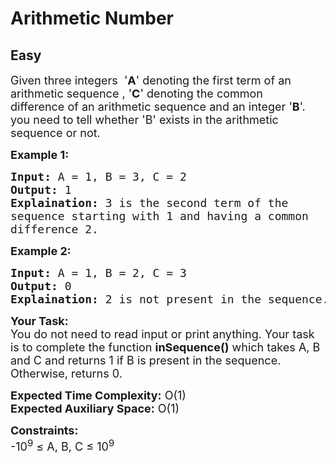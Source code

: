 # Arithmetic Number
## Easy 
<div class="problem-statement" style="user-select: auto;">
                <p style="user-select: auto;"></p><p style="user-select: auto;"><span style="font-size: 18px; user-select: auto;">Given three integers &nbsp;'<strong style="user-select: auto;">A</strong>' denoting the first term of an arithmetic sequence , '<strong style="user-select: auto;">C</strong>' denoting the common difference&nbsp;of an arithmetic sequence and an integer '<strong style="user-select: auto;">B</strong>'. you need to tell whether 'B' exists in the arithmetic sequence or not.</span></p>

<p style="user-select: auto;"><strong style="user-select: auto;"><span style="font-size: 18px; user-select: auto;">Example 1:</span></strong></p>

<pre style="user-select: auto;"><span style="font-size: 18px; user-select: auto;"><strong style="user-select: auto;">Input:</strong> A = 1, B = 3, C = 2
<strong style="user-select: auto;">Output:</strong> 1
<strong style="user-select: auto;">Explaination:</strong> 3 is the second term of the 
sequence starting with 1 and having a common 
difference 2.</span></pre>

<p style="user-select: auto;"><strong style="user-select: auto;"><span style="font-size: 18px; user-select: auto;">Example 2:</span></strong></p>

<pre style="user-select: auto;"><span style="font-size: 18px; user-select: auto;"><strong style="user-select: auto;">Input:</strong> A = 1, B = 2, C = 3
<strong style="user-select: auto;">Output:</strong> 0
<strong style="user-select: auto;">Explaination:</strong> 2 is not present in the sequence.</span></pre>

<p style="user-select: auto;"><span style="font-size: 18px; user-select: auto;"><strong style="user-select: auto;">Your Task:</strong><br style="user-select: auto;">
You do not need to read input or print anything. Your task is to complete the function <strong style="user-select: auto;">inSequence()</strong> which takes A, B and C and returns 1 if B is present in the sequence. Otherwise, returns 0.</span></p>

<p style="user-select: auto;"><span style="font-size: 18px; user-select: auto;"><strong style="user-select: auto;">Expected Time Complexity:</strong> O(1)<br style="user-select: auto;">
<strong style="user-select: auto;">Expected Auxiliary Space:</strong> O(1)</span></p>

<p style="user-select: auto;"><span style="font-size: 18px; user-select: auto;"><strong style="user-select: auto;">Constraints:</strong><br style="user-select: auto;">
-10<sup style="user-select: auto;">9</sup>&nbsp;≤ A, B, C ≤ 10<sup style="user-select: auto;">9</sup>&nbsp;&nbsp;</span></p>
 <p style="user-select: auto;"></p>
            </div>